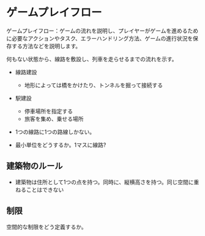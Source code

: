 # ゲームプレイフロー

ゲームプレイフロー：ゲームの流れを説明し、プレイヤーがゲームを進めるために必要なアクションやタスク、エラーハンドリング方法、ゲームの進行状況を保存する方法などを説明します。

何もない状態から、線路を敷設し、列車を走らせるまでの流れを示す。

- 線路建設
  - 地形によっては橋をかけたり、トンネルを掘って接続する
- 駅建設
  - 停車場所を指定する
  - 旅客を集め、乗せる場所

- 1つの線路に1つの路線しかない。
- 最小単位をどうするか。1マスに線路?

## 建築物のルール

- 建築物は住所として1つの点を持つ。同時に、縦横高さを持つ。同じ空間に重ねることはできない

## 制限

空間的な制限をどう定義するか。
